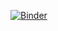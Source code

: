 [![Binder](https://mybinder.org/badge_logo.svg)](https://mybinder.org/v2/gh/fritzadelbertus/shortest-path/main?urlpath=%2Fdoc%2Ftree%2Fshortes_path_algorithm.ipynb)
